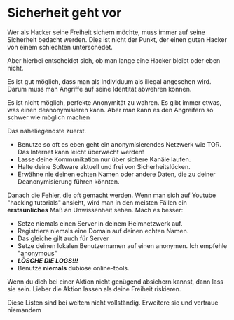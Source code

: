 Sicherheit geht vor
===================

Wer als Hacker seine Freiheit sichern möchte, muss immer auf seine Sicherheit bedacht werden. 
Dies ist nicht der Punkt, der einen guten Hacker von einem schlechten unterschedet. 

Aber hierbei entscheidet sich, ob man lange eine Hacker bleibt oder eben nicht.

Es ist gut möglich, dass man als Individuum als illegal angesehen wird. Darum muss man Angriffe auf seine Identität abwehren können.

Es ist nicht möglich, perfekte Anonymität zu wahren. Es gibt immer etwas, was einen deanonymisieren kann.
Aber man kann es den Angreifern so schwer wie möglich machen

Das naheliegendste zuerst. 

* Benutze so oft es eben geht ein anonymisierendes Netzwerk wie TOR. Das Internet kann leicht überwacht werden!
* Lasse deine Kommunikation nur über sichere Kanäle laufen.
* Halte deine Software aktuell und frei von Sicherheitslücken.
* Erwähne nie deinen echten Namen oder andere Daten, die zu deiner Deanonymisierung führen könnten.

Danach die Fehler, die oft gemacht werden.
Wenn man sich auf Youtube "hacking tutorials" ansieht, wird man in den meisten Fällen ein **erstaunliches** Maß an Unwissenheit sehen.
Mach es besser:
 
* Setze niemals einen Server in deinem Heimnetzwerk auf.
* Registriere niemals eine Domain auf deinen echten Namen.
* Das gleiche gilt auch für Server
* Setze deinen lokalen Benutzernamen auf einen anonymen. Ich empfehle "anonymous"
* ***LÖSCHE DIE LOGS!!!***
* Benutze **niemals** dubiose online-tools.

Wenn du dich bei einer Aktion nicht genügend absichern kannst, dann lass sie sein. Lieber die Aktion lassen als deine Freiheit riskieren.

Diese Listen sind bei weitem nicht vollständig. Erweitere sie und vertraue niemandem
